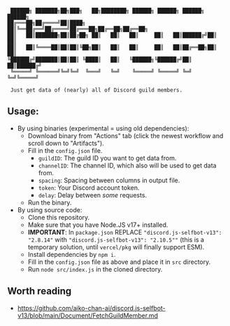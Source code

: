 ```
 ██████╗ ███████╗██╗███╗   ██╗████████╗ ██████╗ ██████╗ ██████╗ ██████╗ 
██╔═══██╗██╔════╝██║████╗  ██║╚══██╔══╝██╔════╝██╔═══██╗██╔══██╗██╔══██╗
██║   ██║███████╗██║██╔██╗ ██║   ██║   ██║     ██║   ██║██████╔╝██║  ██║
██║   ██║╚════██║██║██║╚██╗██║   ██║   ██║     ██║   ██║██╔══██╗██║  ██║
╚██████╔╝███████║██║██║ ╚████║   ██║   ╚██████╗╚██████╔╝██║  ██║██████╔╝
 ╚═════╝ ╚══════╝╚═╝╚═╝  ╚═══╝   ╚═╝    ╚═════╝ ╚═════╝ ╚═╝  ╚═╝╚═════╝
 
 Just get data of (nearly) all of Discord guild members.
```

## Usage:

- By using binaries (experimental = using old dependencies):
    - Download binary from "Actions" tab (click the newest workflow and scroll down to "Artifacts").
    - Fill in the `config.json` file.
        - `guildID`: The guild ID you want to get data from.
        - `channelID`: The channel ID, which also will be used to get data from.
        - `spacing`: Spacing between columns in output file.
        - `token`: Your Discord account token.
        - `delay`: Delay between *some* requests.
    - Run the binary.
- By using source code:
    - Clone this repository.
    - Make sure that you have Node.JS v17+ installed.
    - **IMPORTANT**: In `package.json` REPLACE `"discord.js-selfbot-v13": "2.8.14"`
      with `"discord.js-selfbot-v13": "2.10.5""` (this is
      a temporary solution, until `vercel/pkg` will finally support ESM).
    - Install dependencies by `npm i`.
    - Fill in the `config.json` file as above and place it in `src` directory.
    - Run `node src/index.js` in the cloned directory.

## Worth reading

- https://github.com/aiko-chan-ai/discord.js-selfbot-v13/blob/main/Document/FetchGuildMember.md